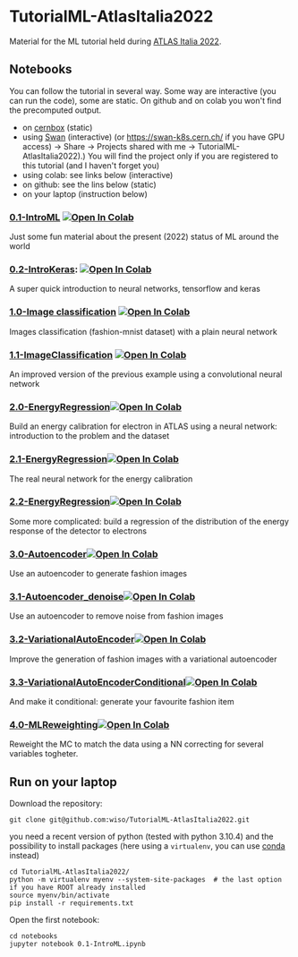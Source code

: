 # TutorialML-AtlasItalia2022
Material for the ML tutorial held during [ATLAS Italia 2022](https://agenda.infn.it/event/29726/).

## Notebooks
You can follow the tutorial in several way. Some way are interactive (you can run the code), some are static. On github and on colab you won't find the precomputed output.

   * on [cernbox](https://cernbox.cern.ch/index.php/s/Rs3cZOmooVbwO03) (static)
   * using [Swan](https://swan.cern.ch/) (interactive) (or https://swan-k8s.cern.ch/ if you have GPU access) -> Share -> Projects shared with me -> TutorialML-AtlasItalia2022).) You will find the project only if you are registered to this tutorial (and I haven't forget you)
   * using colab: see links below (interactive)
   * on github: see the lins below (static)
   * on your laptop (instruction below)


### [0.1-IntroML](notebooks/0.1-IntroML.ipynb) [![Open In Colab](https://colab.research.google.com/assets/colab-badge.svg)](https://colab.research.google.com/github/wiso/TutorialML-AtlasItalia2022/blob/main/notebooks/0.1-IntroML.ipynb)
Just some fun material about the present (2022) status of ML around the world

### [0.2-IntroKeras](notebooks/0.2-IntroKeras.ipynb): [![Open In Colab](https://colab.research.google.com/assets/colab-badge.svg)](https://colab.research.google.com/github/wiso/TutorialML-AtlasItalia2022/blob/main/notebooks/0.2-IntroKeras.ipynb)
A super quick introduction to neural networks, tensorflow and keras

### [1.0-Image classification](notebooks/1.0-ImageClassification.ipynb) [![Open In Colab](https://colab.research.google.com/assets/colab-badge.svg)](https://colab.research.google.com/github/wiso/TutorialML-AtlasItalia2022/blob/master/notebooks/1.0-ImageClassification.ipynb)
Images classification (fashion-mnist dataset) with a plain neural network

### [1.1-ImageClassification](notebooks/1.1-ImageClassification.ipynb) [![Open In Colab](https://colab.research.google.com/assets/colab-badge.svg)](https://colab.research.google.com/github/wiso/TutorialML-AtlasItalia2022/blob/master/notebooks/1.1-ImageClassification.ipynb)
An improved version of the previous example using a convolutional neural network

### [2.0-EnergyRegression](notebooks/2.0-EnergyRegression.ipynb)[![Open In Colab](https://colab.research.google.com/assets/colab-badge.svg)](https://colab.research.google.com/github/wiso/TutorialML-AtlasItalia2022/blob/master/notebooks/2.0-EnergyRegression.ipynb)
Build an energy calibration for electron in ATLAS using a neural network: introduction to the problem and the dataset

### [2.1-EnergyRegression](notebooks/2.1-EnergyRegression.ipynb)[![Open In Colab](https://colab.research.google.com/assets/colab-badge.svg)](https://colab.research.google.com/github/wiso/TutorialML-AtlasItalia2022/blob/master/notebooks/2.1-EnergyRegression.ipynb)
The real neural network for the energy calibration

### [2.2-EnergyRegression](notebooks/2.2-EnergyRegression.ipynb)[![Open In Colab](https://colab.research.google.com/assets/colab-badge.svg)](https://colab.research.google.com/github/wiso/TutorialML-AtlasItalia2022/blob/master/notebooks/2.2-EnergyRegression.ipynb)
Some more complicated: build a regression of the distribution of the energy response of the detector to electrons

### [3.0-Autoencoder](notebooks/3.0-AutoEncoder.ipynb)[![Open In Colab](https://colab.research.google.com/assets/colab-badge.svg)](https://colab.research.google.com/github/wiso/TutorialML-AtlasItalia2022/blob/master/notebooks/3.0-AutoEncoder.ipynb)
Use an autoencoder to generate fashion images

### [3.1-Autoencoder_denoise](notebooks/3.1-AutoEncoder_denoise.ipynb)[![Open In Colab](https://colab.research.google.com/assets/colab-badge.svg)](https://colab.research.google.com/github/wiso/TutorialML-AtlasItalia2022/blob/master/notebooks/3.1-AutoEncoder_denoise.ipynb)
Use an autoencoder to remove noise from fashion images

### [3.2-VariationalAutoEncoder](notebooks/3.2-VariationalAutoEncoder.ipynb)[![Open In Colab](https://colab.research.google.com/assets/colab-badge.svg)](https://colab.research.google.com/github/wiso/TutorialML-AtlasItalia2022/blob/master/notebooks/3.2-VariationalAutoEncoder.ipynb)
Improve the generation of fashion images with a variational autoencoder

### [3.3-VariationalAutoEncoderConditional](notebooks/3.3-VariationalAutoEncoderConditional.ipynb)[![Open In Colab](https://colab.research.google.com/assets/colab-badge.svg)](https://colab.research.google.com/github/wiso/TutorialML-AtlasItalia2022/blob/master/notebooks/3.3-VariationalAutoEncoderConditional.ipynb)
And make it conditional: generate your favourite fashion item

### [4.0-MLReweighting](notebook/4.0-MLReweighting.ipynb)[![Open In Colab](https://colab.research.google.com/assets/colab-badge.svg)](https://colab.research.google.com/github/wiso/TutorialML-AtlasItalia2022/blob/master/notebooks/4.0-MLReweighting.ipynb)
Reweight the MC to match the data using a NN correcting for several variables togheter.

## Run on your laptop
Download the repository:

```
git clone git@github.com:wiso/TutorialML-AtlasItalia2022.git
```

you need a recent version of python (tested with python 3.10.4) and the possibility to install packages (here using a `virtualenv`, you can use [conda](https://docs.conda.io/en/latest/miniconda.html) instead)

```
cd TutorialML-AtlasItalia2022/
python -m virtualenv myenv --system-site-packages  # the last option if you have ROOT already installed
source myenv/bin/activate
pip install -r requirements.txt
```

Open the first notebook:
```
cd notebooks
jupyter notebook 0.1-IntroML.ipynb
```

